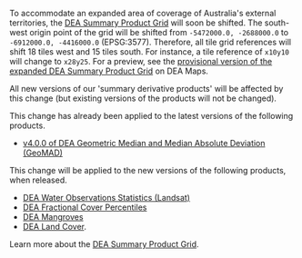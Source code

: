 To accommodate an expanded area of coverage of Australia's external territories, the [DEA Summary Product Grid](/guides/reference/collection_3_summary_grid/) will soon be shifted. The south-west origin point of the grid will be shifted from `-5472000.0, -2688000.0` to `-6912000.0, -4416000.0` (EPSG:3577). Therefore, all tile grid references will shift 18 tiles west and 15 tiles south. For instance, a tile reference of `x10y10` will change to `x28y25`. For a preview, see the [provisional version of the expanded DEA Summary Product Grid](https://maps.dea.ga.gov.au/#share=s-avXJqwjUtf55qGUmweYY5KYoVnI) on DEA Maps.

All new versions of our 'summary derivative products' will be affected by this change (but existing versions of the products will not be changed).

This change has already been applied to the latest versions of the following products.

* [v4.0.0 of DEA Geometric Median and Median Absolute Deviation (GeoMAD)](/data/product/dea-geometric-median-and-median-absolute-deviation-landsat/)

This change will be applied to the new versions of the following products, when released.

* [DEA Water Observations Statistics (Landsat)](/data/product/dea-water-observations-statistics-landsat/)
* [DEA Fractional Cover Percentiles](/data/product/dea-fractional-cover-percentiles-landsat/)
* [DEA Mangroves](/data/product/dea-mangrove-canopy-cover-landsat/)
* [DEA Land Cover](/data/product/dea-land-cover-landsat/).

Learn more about the [DEA Summary Product Grid](/guides/reference/collection_3_summary_grid/).

